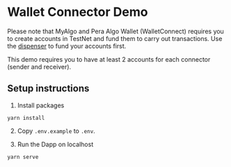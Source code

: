 # Wallet Connector Demo
Please note that MyAlgo and Pera Algo Wallet (WalletConnect) requires you to create accounts in TestNet and fund them to carry out transactions. Use the [dispenser](https://bank.testnet.algorand.network/) to fund your accounts first.

This demo requires you to have at least 2 accounts for each connector (sender and receiver).

## Setup instructions

1. Install packages
```
yarn install
```

2. Copy `.env.example` to `.env`.

3. Run the Dapp on localhost
```
yarn serve
```
